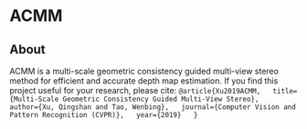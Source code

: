 # ACMM
## About
ACMM is a multi-scale geometric consistency guided multi-view stereo method for efficient and accurate depth map estimation. If you find this project useful for your research, please cite: 
`@article{Xu2019ACMM,  
title={Multi-Scale Geometric Consistency Guided Multi-View Stereo},  
author={Xu, Qingshan and Tao, Wenbing},  
journal={Computer Vision and Pattern Recognition (CVPR)},  
year={2019}  
}`
